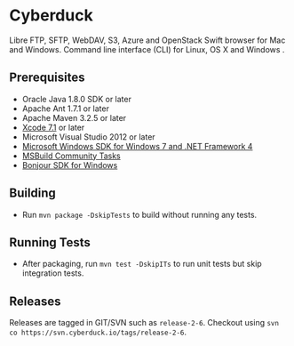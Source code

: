 # Cyberduck

Libre FTP, SFTP, WebDAV, S3, Azure and OpenStack Swift browser for Mac and Windows. Command line interface (CLI)
for Linux, OS X and Windows .

## Prerequisites

- Oracle Java 1.8.0 SDK or later
- Apache Ant 1.7.1 or later
- Apache Maven 3.2.5 or later
- [Xcode 7.1](https://developer.apple.com/xcode/download/) or later
- Microsoft Visual Studio 2012 or later
- [Microsoft Windows SDK for Windows 7 and .NET Framework 4](http://www.microsoft.com/downloads/details.aspx?FamilyID=6b6c21d2-2006-4afa-9702-529fa782d63b&displaylang=en)
- [MSBuild Community Tasks](https://github.com/loresoft/msbuildtasks)
- [Bonjour SDK for Windows](https://developer.apple.com/downloads/index.action?q=Bonjour%20SDK%20for%20Windows)

## Building

* Run `mvn package -DskipTests` to build without running any tests.

## Running Tests

* After packaging, run `mvn test -DskipITs` to run unit tests but skip integration tests.

## Releases

Releases are tagged in GIT/SVN such as `release-2-6`. Checkout using `svn co https://svn.cyberduck.io/tags/release-2-6`.
